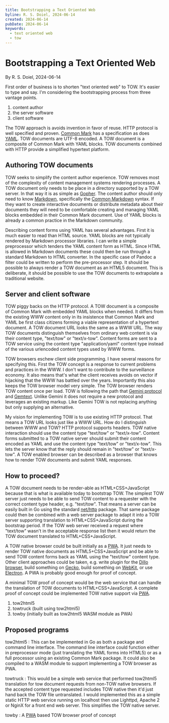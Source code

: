 ```yaml
---
title: Bootstrapping a Text Oriented Web
byline: R. S. Doiel, 2024-06-14
created: 2024-06-14
pubDate: 2024-06-14
keywords:
  - text oriented web
  - tow
---
```


# Bootstrapping a Text Oriented Web

By R. S. Doiel, 2024-06-14

First order of business is to shorten "text oriented web" to TOW.  It's easier to type and say.  I'm considering the bootstrapping process from three vantage points. 

1. content author
2. the server software
3. client software 

The TOW approach is avoids invention in favor of reuse. HTTP protocol is well specified and proven. [Common Mark](https://commonmark.org) has a specification as does [YAML](https://yaml.org/). TOW documents are UTF-8 encoded. A TOW document is a composite of Common Mark with YAML blocks. TOW documents combined with HTTP provide a simplified hypertext platform. 


## Authoring TOW documents

TOW seeks to simplify the content author experience. TOW removes most of the complexity of content management systems rendering processes. A TOW document only needs to be place in a directory supported by a TOW server. In that way it is as simple as [Gopher](https://en.wikipedia.org/wiki/Gopher_(protocol)). The content author should only need to know [Markdown](https://en.wikipedia.org/wiki/Markdown), specifically the [Common Markdown](https://commonmark.org/) syntax. If they want to create interactive documents or distribute metadata about their documents they will need to be comfortable creating and managing YAML blocks embedded in their Common Mark document. Use of YAML blocks is already a common practice in the Markdown community.

Describing content forms using YAML has several advantages. First it is much easier to read than HTML source. YAML blocks are not typically rendered by Markdown processor libraries. I can write a simple preprocessor which tenders the YAML content form as HTML. Since HTML is allowed in Markdown documents these could then be run through a standard Markdown to HTML converter.  In the specific case of Pandoc a filter could be written to perform the pre-processor step. It should be possible to always render a TOW document as an HTML5 document. This is deliberate, it should be possible to use the TOW documents to extrapolate a traditional website.

## Server and client software

TOW piggy backs on the HTTP protocol. A TOW document is a composite of Common Mark with embedded YAML blocks when needed. It differs from the existing WWW content only in its insistence that Common Mark and YAML be first class citizens forming a viable representation of a hypertext document. A TOW document URL looks the same as a WWW URL. The way TOW documents distinguish themselves from ordinary web content is via their content type, "text/tow" or "text/x-tow".  Content forms are sent to a TOW service using the content type "application/yaml" content type instead of the various urlencoded content types used by WWW forms. 

TOW browsers eschew client side programming. I have several reasons for specifying this. First the TOW concept is a response to current problems and practices in the WWW. I don't want to contribute to the surveillance economy. It also means that's what the client receives avoids on vector if hijacking that the WWW has battled over the years. Importantly this also keeps the TOW browser model very simple. The TOW browser renders TOW content once per load. TOW is following the path that [Gemini protocol](https://geminiprotocol.net/) and [Gemtext](https://hexdocs.pm/gemtext/Gemtext.html). Unlike Gemini it does not require a new protocol and leverages an existing markup. Like Gemini TOW is not replacing anything but only supplying an alternative.

My vision for implementing TOW is to use existing HTTP protocol. That means a TOW URL looks just like a WWW URL. How do I distinguish between WWW and TOW?  HTTP protocol supports headers. TOW native interaction should use the content type "text/tow" or "text/x-tow". Content forms submitted to a TOW native server should submit their content encoded as YAML and use the content type "text/tow" or "text/x-tow". This lets the server know that the reply should remain in "text/tow" or "text/x-tow".  A TOW enabled browser can be described as a browser that knows how to render TOW documents and submit YAML responses.

## How to proceed?

A TOW document needs to be render-able as HTML+CSS+JavaScript because that is what is available today to bootstrap TOW. The simplest TOW server just needs to be able to send TOW content to a requester with the correct content type header, e.g. "text/tow".  That means a server can be easily built in Go using the standard [net/http](https://gopkg.in/net/html) package. That same package could then be combined with a web server package to adapt it into a TOW server supporting translation to HTML+CSS+JavaScript during the bootstrap period.  If the TOW web server received a request where "text/tow" wasn't in the acceptable response list then it would return the TOW document translated to HTML+CSS+JavaScript.

A TOW native browser could be built initially as a [PWA](https://en.wikipedia.org/wiki/Progressive_web_app). It just needs to render TOW native documents as HTML5+CSS+JavaScript and be able to send TOW content forms back as YAML using the "text/tow" content type. Other client approaches could be taken, e.g. write plugin for the [Dillo browser](https://dillo-browser.github.io/), build something on [Gecko](https://developer.mozilla.org/en-US/docs/Glossary/Gecko), build something on [WebKit](https://webkit.org/), or use [Electron](https://www.electronjs.org/). A PWA is probably good enough for proof of concept.

A minimal TOW proof of concept would be the web service that can handle the translation of TOW documents to HTML+CSS+JavaScript. A complete proof of concept could be implemented TOW native support via [PWA](https://en.wikipedia.org/wiki/Progressive_web_app). 

1. tow2html5
2. towtruck (built using tow2html5)
3. towby (initially built as tow2html5 WASM module as PWA)

## Proposed programs

tow2html5
: This can be implemented in Go as both a package and command line interface. The command line interface could function either in preprocessor mode (just translating the YAML forms into HTML5) or as a full processor using an existing Common Mark package. It could also be compiled to a WASM module to support implementing a TOW browser as PWA.

towtruck
: This would be a simple web service that performed tow2html5 translation for tow document requests from non-TOW native browsers. If the accepted content type requested includes TOW native then it'd just hand back the TOW file untranslated. I would implemented this as a simple static HTTP web service running on localhost then use Lighttpd, Apache 2 or NginX for a front end web server. This simplifies the TOW native server.

towby
: A [PWA](https://developer.mozilla.org/en-US/docs/Web/Progressive_web_apps) based TOW browser proof of concept


